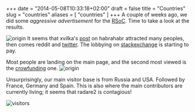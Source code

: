 +++
date = "2014-05-08T10:33:18+02:00"
draft = false
title = "Countries"
slug = "countries"
aliases = [
	"countries"
]
+++
A couple of weeks ago, we did some _aggressive advertisement_ for the [RSoC]( http://rada.re/rsoc). Time to take a look at the results.

![origin](/images/2014/May/Screenshot-2014-04-30-01-27-07.png)
It seems that xvilka's [post]( http://habrahabr.ru/post/218969/ ) on habrahabr attracted many peoples, then comes reddit and [twitter]( https://twitter.com/radareorg ). The lobbying on [stackexchange]( https://reverseengineering.stackexchange.com/questions/tagged/radare2 ) is starting to pay.

Most people are landing on the main page, and the second most viewed is the [crowfunding]( http://rada.re/y/?p=cowfunding ) one.
![origin](/images/2014/May/Screenshot-2014-04-30-01-29-30.png)


Unsurprisingly, our main visitor base is from Russia and USA. Followed by France, Germany and Spain. This is also where the main contributors are currently living; it seems that radare2 is contagious!

![visitors](/images/2014/May/Screenshot-2014-04-30-01-32-15.png)